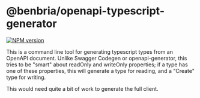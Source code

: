 # @benbria/openapi-typescript-generator

[![NPM version](https://badge.fury.io/js/@benbria/openapi-typescript-generator.svg)](https://npmjs.org/package/@benbria/openapi-typescript-generator)

This is a command line tool for generating typescript types from an OpenAPI document.
Unlike Swagger Codegen or openapi-generator, this tries to be "smart" about readOnly
and writeOnly properties; if a type has one of these properties, this will generate
a type for reading, and a "Create" type for writing.

This would need quite a bit of work to generate the full client.
